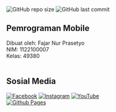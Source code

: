 ![GitHub repo size](https://img.shields.io/github/repo-size/fajarnurprasetyo/study-s4_pemrograman-mobile)
![GitHub last commit](https://img.shields.io/github/last-commit/fajarnurprasetyo/study-s4_pemrograman-mobile)

## Pemrograman Mobile
<div>Dibuat oleh: Fajar Nur Prasetyo</div>
<div>NIM: 1122100007</div>
<div>Kelas: 49380</div><br />

## Sosial Media
[![Facebook](https://img.shields.io/badge/Facebook-%231877F2.svg?style=for-the-badge&logo=Facebook&logoColor=white)](https://www.facebook.com/fajarnurprasetyo.2)
[![Instagram](https://img.shields.io/badge/Instagram-%23E4405F.svg?style=for-the-badge&logo=Instagram&logoColor=white)](https://www.instagram.com/fajarnurprasetyo.2)
[![YouTube](https://img.shields.io/badge/YouTube-%23FF0000.svg?style=for-the-badge&logo=YouTube&logoColor=white)](https://www.youtube.com/@fajarnurprasetyo.2)<br />
[![Github Pages](https://img.shields.io/badge/github%20pages-121013?style=for-the-badge&logo=github&logoColor=white)](https://github.com/fajarnurprasetyo/study-s4_pemrograman-mobile)
